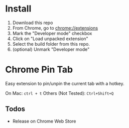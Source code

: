 # Install
1. Download this repo
2. From Chrome, go to [chrome://extensions](chrome://extensions)
3. Mark the "Developer mode" checkbox
4. Click on "Load unpacked extension"
5. Select the build folder from this repo.
6. (optional) Unmark "Developer mode"

# Chrome Pin Tab
Easy extension to pin/unpin the current tab with a hotkey. 

On Mac: `ctrl + t`
Others (Not Tested): `Ctrl+Shift+Q`

## Todos
- Release on Chrome Web Store
